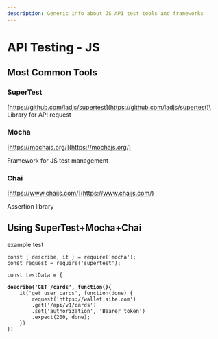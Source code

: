 ```yaml
---
description: Generic info about JS API test tools and frameworks
---
```


# API Testing - JS

## Most Common Tools

### SuperTest

[https://github.com/ladjs/supertest](https://github.com/ladjs/supertest)\
Library for API request

### Mocha

[https://mochajs.org/](https://mochajs.org/)

Framework for JS test management

### Chai

[https://www.chaijs.com/](https://www.chaijs.com/)

Assertion library

## Using SuperTest+Mocha+Chai

example test

<pre class="language-javascript"><code class="lang-javascript">const { describe, it } = require('mocha');
const request = require('supertest');

const testData = {

<strong>describe('GET /cards', function(){
</strong>    it('get user cards', function(done) {
        request('https://wallet.site.com')
        .get('/api/v1/cards')
        .set('authorization', 'Bearer token')
        .expect(200, done);
    })
})
</code></pre>
